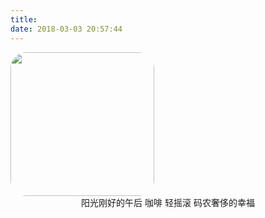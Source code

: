 ```yaml
---
title: 
date: 2018-03-03 20:57:44
---
```

<img alt="" style="border-radius: 25px" src="https://avatars2.githubusercontent.com/u/4654826?s=460&amp;v=4" height="230" width="230" onclick="return false"/>
<div align="center">
阳光刚好的午后
咖啡
轻摇滚
码农奢侈的幸福
</div>